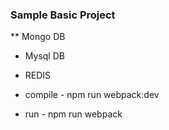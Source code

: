 ### Sample Basic Project
** Mongo DB
* Mysql DB
* REDIS

* compile - npm run webpack:dev
* run - npm run webpack
